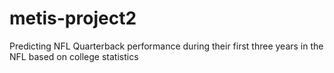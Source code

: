 # metis-project2
Predicting NFL Quarterback performance during their first three years in the NFL based on college statistics
